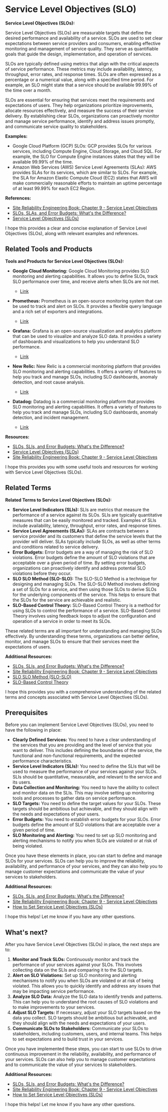 # Service Level Objectives (SLO)

**Service Level Objectives (SLOs):**

Service Level Objectives (SLOs) are measurable targets that define the desired performance and availability of a service. SLOs are used to set clear expectations between service providers and consumers, enabling effective monitoring and management of service quality. They serve as quantifiable goals that guide the design, implementation, and operation of services.

SLOs are typically defined using metrics that align with the critical aspects of service performance. These metrics may include availability, latency, throughput, error rates, and response times. SLOs are often expressed as a percentage or a numerical value, along with a specified time period. For example, an SLO might state that a service should be available 99.99% of the time over a month.

SLOs are essential for ensuring that services meet the requirements and expectations of users. They help organizations prioritize improvements, allocate resources effectively, and measure the success of their service delivery. By establishing clear SLOs, organizations can proactively monitor and manage service performance, identify and address issues promptly, and communicate service quality to stakeholders.

**Examples:**

* Google Cloud Platform (GCP) SLOs: GCP provides SLOs for various services, including Compute Engine, Cloud Storage, and Cloud SQL. For example, the SLO for Compute Engine instances states that they will be available 99.99% of the time.
* Amazon Web Services (AWS) Service Level Agreements (SLAs): AWS provides SLAs for its services, which are similar to SLOs. For example, the SLA for Amazon Elastic Compute Cloud (EC2) states that AWS will make commercially reasonable efforts to maintain an uptime percentage of at least 99.99% for each EC2 Region.

**References:**

* [Site Reliability Engineering Book: Chapter 9 - Service Level Objectives](https://sre.google/sre-book/chapters/service-level-objectives/)
* [SLOs, SLAs, and Error Budgets: What's the Difference?](https://blog.newrelic.com/engineering/slos-slas-and-error-budgets/)
* [Service Level Objectives (SLOs)](https://cloud.google.com/monitoring/slo/)

I hope this provides a clear and concise explanation of Service Level Objectives (SLOs), along with relevant examples and references.

## Related Tools and Products

**Tools and Products for Service Level Objectives (SLOs):**

* **Google Cloud Monitoring:** Google Cloud Monitoring provides SLO monitoring and alerting capabilities. It allows you to define SLOs, track SLO performance over time, and receive alerts when SLOs are not met.
    * [Link](https://cloud.google.com/monitoring/slo/)

* **Prometheus:** Prometheus is an open-source monitoring system that can be used to track and alert on SLOs. It provides a flexible query language and a rich set of exporters and integrations.
    * [Link](https://prometheus.io/)

* **Grafana:** Grafana is an open-source visualization and analytics platform that can be used to visualize and analyze SLO data. It provides a variety of dashboards and visualizations to help you understand SLO performance.
    * [Link](https://grafana.com/)

* **New Relic:** New Relic is a commercial monitoring platform that provides SLO monitoring and alerting capabilities. It offers a variety of features to help you track and manage SLOs, including SLO dashboards, anomaly detection, and root cause analysis.
    * [Link](https://newrelic.com/)

* **Datadog:** Datadog is a commercial monitoring platform that provides SLO monitoring and alerting capabilities. It offers a variety of features to help you track and manage SLOs, including SLO dashboards, anomaly detection, and incident management.
    * [Link](https://www.datadog.com/)

**Resources:**

* [SLOs, SLIs, and Error Budgets: What's the Difference?](https://blog.newrelic.com/engineering/slos-slas-and-error-budgets/)
* [Service Level Objectives (SLOs)](https://cloud.google.com/monitoring/slo/)
* [Site Reliability Engineering Book: Chapter 9 - Service Level Objectives](https://sre.google/sre-book/chapters/service-level-objectives/)

I hope this provides you with some useful tools and resources for working with Service Level Objectives (SLOs).

## Related Terms

**Related Terms to Service Level Objectives (SLOs):**

* **Service Level Indicators (SLIs):** SLIs are metrics that measure the performance of a service against its SLOs. SLIs are typically quantitative measures that can be easily monitored and tracked. Examples of SLIs include availability, latency, throughput, error rates, and response times.
* **Service Level Agreements (SLAs):** SLAs are contracts between a service provider and its customers that define the service levels that the provider will deliver. SLAs typically include SLOs, as well as other terms and conditions related to service delivery.
* **Error Budgets:** Error budgets are a way of managing the risk of SLO violations. Error budgets define the amount of SLO violations that are acceptable over a given period of time. By setting error budgets, organizations can proactively identify and address potential SLO violations before they occur.
* **SLO SLO Method (SLO-SLO):** The SLO-SLO Method is a technique for designing and managing SLOs. The SLO-SLO Method involves defining a set of SLOs for a service, and then using those SLOs to derive SLOs for the underlying components of the service. This helps to ensure that the SLOs for the service are achievable and realistic.
* **SLO-Based Control Theory:** SLO-Based Control Theory is a method for using SLOs to control the performance of a service. SLO-Based Control Theory involves using feedback loops to adjust the configuration and operation of a service in order to meet its SLOs.

These related terms are all important for understanding and managing SLOs effectively. By understanding these terms, organizations can better define, monitor, and manage SLOs to ensure that their services meet the expectations of users.

**Additional Resources:**

* [SLOs, SLIs, and Error Budgets: What's the Difference?](https://blog.newrelic.com/engineering/slos-slas-and-error-budgets/)
* [Site Reliability Engineering Book: Chapter 9 - Service Level Objectives](https://sre.google/sre-book/chapters/service-level-objectives/)
* [SLO SLO Method (SLO-SLO)](https://research.google/pubs/pub45896/)
* [SLO-Based Control Theory](https://queue.acm.org/detail.cfm?id=3406140)

I hope this provides you with a comprehensive understanding of the related terms and concepts associated with Service Level Objectives (SLOs).

## Prerequisites

Before you can implement Service Level Objectives (SLOs), you need to have the following in place:

* **Clearly Defined Services:** You need to have a clear understanding of the services that you are providing and the level of service that you want to deliver. This includes defining the boundaries of the service, the functional and non-functional requirements, and the expected performance characteristics.
* **Service Level Indicators (SLIs):** You need to define the SLIs that will be used to measure the performance of your services against your SLOs. SLIs should be quantitative, measurable, and relevant to the service and its users.
* **Data Collection and Monitoring:** You need to have the ability to collect and monitor data on the SLIs. This may involve setting up monitoring tools and processes to gather data on service performance.
* **SLO Targets:** You need to define the target values for your SLOs. These targets should be ambitious but achievable, and they should align with the needs and expectations of your users.
* **Error Budgets:** You need to establish error budgets for your SLOs. Error budgets define the amount of SLO violations that are acceptable over a given period of time.
* **SLO Monitoring and Alerting:** You need to set up SLO monitoring and alerting mechanisms to notify you when SLOs are violated or at risk of being violated.

Once you have these elements in place, you can start to define and manage SLOs for your services. SLOs can help you to improve the reliability, availability, and performance of your services, and they can also help you to manage customer expectations and communicate the value of your services to stakeholders.

**Additional Resources:**

* [SLOs, SLIs, and Error Budgets: What's the Difference?](https://blog.newrelic.com/engineering/slos-slas-and-error-budgets/)
* [Site Reliability Engineering Book: Chapter 9 - Service Level Objectives](https://sre.google/sre-book/chapters/service-level-objectives/)
* [How to Set Service Level Objectives (SLOs)](https://www.atlassian.com/continuous-delivery/best-practices/set-service-level-objectives/)

I hope this helps! Let me know if you have any other questions.

## What's next?

After you have Service Level Objectives (SLOs) in place, the next steps are to:

1. **Monitor and Track SLOs:** Continuously monitor and track the performance of your services against your SLOs. This involves collecting data on the SLIs and comparing it to the SLO targets.
2. **Alert on SLO Violations:** Set up SLO monitoring and alerting mechanisms to notify you when SLOs are violated or at risk of being violated. This allows you to quickly identify and address any issues that may be impacting service performance.
3. **Analyze SLO Data:** Analyze the SLO data to identify trends and patterns. This can help you to understand the root causes of SLO violations and to make improvements to your services.
4. **Adjust SLO Targets:** If necessary, adjust your SLO targets based on the data you collect. SLO targets should be ambitious but achievable, and they should align with the needs and expectations of your users.
5. **Communicate SLOs to Stakeholders:** Communicate your SLOs to stakeholders, including customers, users, and internal teams. This helps to set expectations and to build trust in your services.

Once you have implemented these steps, you can start to use SLOs to drive continuous improvement in the reliability, availability, and performance of your services. SLOs can also help you to manage customer expectations and to communicate the value of your services to stakeholders.

**Additional Resources:**

* [SLOs, SLIs, and Error Budgets: What's the Difference?](https://blog.newrelic.com/engineering/slos-slas-and-error-budgets/)
* [Site Reliability Engineering Book: Chapter 9 - Service Level Objectives](https://sre.google/sre-book/chapters/service-level-objectives/)
* [How to Set Service Level Objectives (SLOs)](https://www.atlassian.com/continuous-delivery/best-practices/set-service-level-objectives/)

I hope this helps! Let me know if you have any other questions.